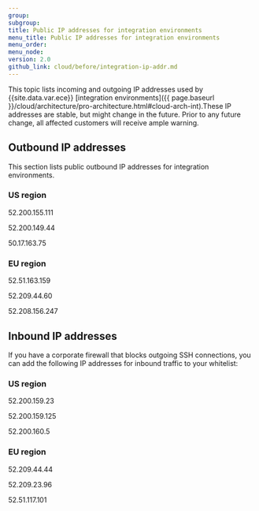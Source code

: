 ```yaml
---
group:
subgroup:
title: Public IP addresses for integration environments
menu_title: Public IP addresses for integration environments
menu_order:
menu_node:
version: 2.0
github_link: cloud/before/integration-ip-addr.md
---
```


This topic lists incoming and outgoing IP addresses used by {{site.data.var.ece}} [integration environments]({{ page.baseurl }}/cloud/architecture/pro-architecture.html#cloud-arch-int).These IP addresses are stable, but might change in the future. Prior to any future change, all affected customers will receive ample warning.

## Outbound IP addresses

This section lists public outbound IP addresses for integration environments.

### US region

52.200.155.111

52.200.149.44

50.17.163.75

### EU region

52.51.163.159

52.209.44.60

52.208.156.247

## Inbound IP addresses

If you have a corporate firewall that blocks outgoing SSH connections, you can add the following IP addresses for inbound traffic to your whitelist:

### US region

52.200.159.23

52.200.159.125

52.200.160.5

### EU region

52.209.44.44

52.209.23.96

52.51.117.101
